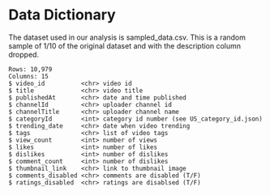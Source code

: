 # Data Dictionary
The dataset used in our analysis is sampled_data.csv. This is a random sample of 1/10 of the original dataset and with the description column dropped.
```
Rows: 10,979 
Columns: 15
$ video_id          <chr> video id 
$ title             <chr> video title 
$ publishedAt       <chr> date and time published
$ channelId         <chr> uploader channel id 
$ channelTitle      <chr> uploader channel name 
$ categoryId        <int> category id number (see US_category_id.json) 
$ trending_date     <chr> date when video trending 
$ tags              <chr> list of video tags 
$ view_count        <int> number of views 
$ likes             <int> number of likes 
$ dislikes          <int> number of dislikes 
$ comment_count     <int> number of dislikes 
$ thumbnail_link    <chr> link to thumbnail image 
$ comments_disabled <chr> comments are disabled (T/F) 
$ ratings_disabled  <chr> ratings are disablsed (T/F) 
```
